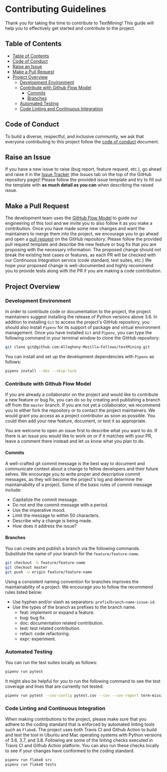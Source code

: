 # Contributing Guidelines

Thank you for taking the time to contribute to TextMining! This guide will help you
to effectively get started and contribute to the project.

## Table of Contents

  - [Table of Contents](#table-of-contents)
  - [Code of Conduct](#code-of-conduct)
  - [Raise an Issue](#raise-an-issue)
  - [Make a Pull Request](#make-a-pull-request)
  - [Project Overview](#project-overview)
    - [Development Environment](#development-environment)
    - [Contribute with Github Flow Model](#contribute-with-github-flow-model)
      - [Commits](#commits)
      - [Branches](#branches)
    - [Automated Testing](#automated-testing)
    - [Code Linting and Continuous Integration](#code-linting-and-continuous-integration)

## Code of Conduct

To build a diverse, respectful, and inclusive community, we ask that everyone contributing to this project follow the [code of conduct](https://github.com/Allegheny-Ethical-CS/textMining/blob/master/CODE_OF_CONDUCT.md) document.

## Raise an Issue

If you have a new issue to raise (bug report, feature request, etc.), go ahead and raise it in the [Issue Tracker](https://github.com/Allegheny-Ethical-CS/textMining/issues) (the *Issues* tab on the top of the GitHub repository page)! Please follow the provided issue template and try to fill out the template with **as much detail as you can** when describing the raised issue.

## Make a Pull Request

The development team uses the [GitHub Flow Model](https://guides.github.com/introduction/flow/) to guide our engineering of this tool and we invite you to also follow it as you make a contribution. Once you have made some new changes and want the maintainers to merge them into the project, we encourage you to go ahead and open a [pull request](https://github.com/Allegheny-Ethical-CS/textMining/pulls) on the GitHub repository. Please follow the provided pull request template and describe the new feature or bug fix that you are proposing with the necessary information. The proposed change should not break the existing test cases or features, as each PR will be checked with our Continuous Integration service (code standard, test suites, etc.) We hope your proposed change is well-documented and highly recommend you to provide tests along with the PR if you are making a code contribution.

## Project Overview

### Development Environment

In order to contribute code or documentation to the project, the project maintainers suggest installing the release of Python versions above 3.6. In addition to installing `Git` to access the project's GitHub repository, you should also install `Pipenv` for its support of package and virtual environment management. Once you have installed `Git` and `Pipenv`, you can type the following command in your terminal window to clone the GitHub repository:

```sh
git clone git@github.com:Allegheny-Mozilla-Fellows/textMining.git
```

You can install and set up the development dependencies with `Pipenv` as follows:

```sh
pipenv install --dev --skip-lock
```

### Contribute with Github Flow Model

If you are already a collaborator on the project and would like to contribute a new feature or bug fix, you can do so by creating and publishing a branch off from the `master` branch. If you are not yet a collaborator, we recommend you to either fork the repository or to contact the project maintainers. We would grant you access as a project contributor as soon as possible. You could then add your new feature, document, or test it as appropriate.

You are welcome to open an issue first to describe what you want to do. If there is an issue you would like to work on or if it matches with your PR, leave a comment there instead and let us know what you plan to do.

#### Commits

A well-crafted git commit message is the best way to document and communicate context about a change to fellow developers and their future selves. We encourage you to write proper and descriptive commit messages, as they will become the project's log and determine the maintainability of a project. Some of the basic rules of commit message include:

- Capitalize the commit message.
- Do not end the commit message with a period.
- Use the imperative mood.
- Limit the message to within 50 characters.
- Describe why a change is being made.
- How does it address the issue?

#### Branches

You can create and publish a branch via the following commands. Substitute the name of your branch for the `feature/feature-name`.

```bash
git checkout -b feature/feature-name
git checkout master
git push -u origin feature/feature-name
```

Using a consistent naming convention for branches improves the maintainability of a project. We encourage you to follow the recommend rules listed below:

- Use hyphen and/or slash as separators: `prefix`/`branch`-`name`-`issue-id`.
- Use the types of the branch as prefixes to the branch name.
  - feat: implement or expand a feature.
  - bug: bug fix.
  - doc: documentation related contribution.
  - test: test related contribution.
  - refact: code refactoring.
  - expr: experiment.

### Automated Testing

You can run the test suites locally as follows:

```sh
pipenv run pytest
```

It might also be helpful for you to run the following command to see the test
coverage and lines that are currently not tested:

```sh
pipenv run pytest --cov-config pytest.cov --cov --cov-report term-missing
```

### Code Linting and Continuous Integration

When making contributions to the project, please make sure that you adhere to the coding standard that is enforced by automated linting tools such as `Flake8`. The project uses both Travis CI and Github Action to build and test the tool in Ubuntu and Mac operating systems with Python versions of 3.6, 3.7, and 3.8. Following are some of the linting checks executed in Travis CI and Github Action platform. You can also run these checks locally to see if your changes have conformed to the coding standard.

```sh
pipenv run flake8 src
pipenv run flake8 tests
```
